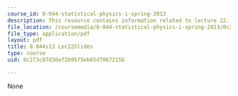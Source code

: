 ```yaml
---
course_id: 8-044-statistical-physics-i-spring-2013
description: This resource contains information related to lecture 22.
file_location: /coursemedia/8-044-statistical-physics-i-spring-2013/0c273c87d36ef2b95f5eb65d7067215b_MIT8_044S13_L22.pdf
file_type: application/pdf
layout: pdf
title: 8.044s13 Lec22Slides
type: course
uid: 0c273c87d36ef2b95f5eb65d7067215b

---
```

None